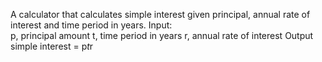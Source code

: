 A calculator that calculates simple interest given principal, annual rate of interest and time period in years.
Input:
<br>
   p, principal amount
   t, time period in years
   r, annual rate of interest
Output
   simple interest = p*t*r
